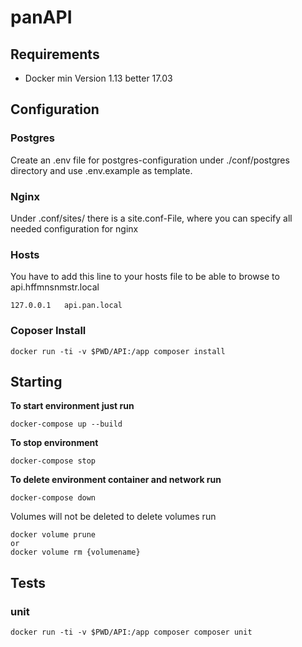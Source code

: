 # panAPI

## Requirements
*   Docker min Version 1.13 better 17.03

## Configuration
### Postgres
Create an .env file for postgres-configuration under ./conf/postgres directory and use .env.example as template.

### Nginx
Under .conf/sites/ there is a site.conf-File, where you can specify all needed configuration for nginx

### Hosts
You have to add this line to your hosts file to be able to browse to api.hffmnsnmstr.local
```
127.0.0.1   api.pan.local
```

### Coposer Install
```
docker run -ti -v $PWD/API:/app composer install
```

## Starting
**To start environment just run**

```
docker-compose up --build
```

**To stop environment**

```
docker-compose stop
```

**To delete environment container and network run**

```
docker-compose down
```

Volumes will not be deleted
to delete volumes run
```
docker volume prune
or
docker volume rm {volumename}
```

## Tests
### unit
```
docker run -ti -v $PWD/API:/app composer composer unit
```
